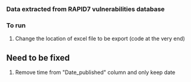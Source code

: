 ### Data extracted from RAPID7 vulnerabilities database

### To run
1. Change the location of excel file to be export (code at the very end)

## Need to be fixed
1. Remove time from "Date_published" column and only keep date

